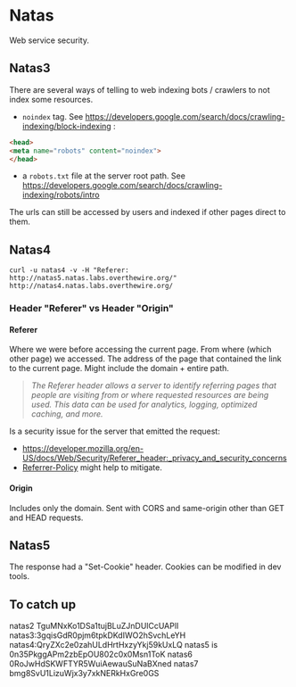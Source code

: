 # Natas
Web service security.

## Natas3
There are several ways of telling to web indexing bots / crawlers to not index some resources. 
- `noindex` tag. See https://developers.google.com/search/docs/crawling-indexing/block-indexing :
```html
<head>
<meta name="robots" content="noindex">
</head>
```
- a `robots.txt` file at the server root path. See https://developers.google.com/search/docs/crawling-indexing/robots/intro

The urls can still be accessed by users and indexed if other pages direct to them.

## Natas4
`curl -u natas4 -v -H "Referer: http://natas5.natas.labs.overthewire.org/" http://natas4.natas.labs.overthewire.org/`

### Header "Referer" vs Header "Origin"
#### Referer
Where we were before accessing the current page. From where (which other page) we accessed. The address of the page that contained the link to the current page. Might include the domain + entire path.
> _The Referer header allows a server to identify referring pages that people are visiting from or where requested resources are being used. This data can be used for analytics, logging, optimized caching, and more._

Is a security issue for the server that emitted the request:
- https://developer.mozilla.org/en-US/docs/Web/Security/Referer_header:_privacy_and_security_concerns
- [Referrer-Policy](https://developer.mozilla.org/en-US/docs/Web/HTTP/Headers/Referrer-Policy) might help to mitigate.

#### Origin
Includes only the domain. Sent with CORS and same-origin other than GET and HEAD requests.

## Natas5
The response had a "Set-Cookie" header. Cookies can be modified in dev tools.

## To catch up
natas2 TguMNxKo1DSa1tujBLuZJnDUlCcUAPlI
natas3:3gqisGdR0pjm6tpkDKdIWO2hSvchLeYH
natas4:QryZXc2e0zahULdHrtHxzyYkj59kUxLQ
natas5 is 0n35PkggAPm2zbEpOU802c0x0Msn1ToK
natas6 0RoJwHdSKWFTYR5WuiAewauSuNaBXned
natas7 bmg8SvU1LizuWjx3y7xkNERkHxGre0GS
